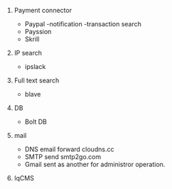 1. Payment connector

   - Paypal
     -notification
     -transaction search
   - Payssion
   - Skrill

2. IP search

   - ipslack

3. Full text search

   - blave

4. DB

   - Bolt DB

5. mail

   - DNS email forward cloudns.cc

   * SMTP send smtp2go.com
   * Gmail sent as another for administror operation.

6. lqCMS
